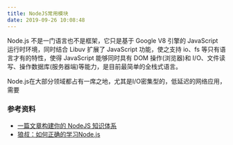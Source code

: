 ```yaml
---
title: NodeJS常用模块
date: 2019-09-26 10:08:48
---
```

Node.js 不是一门语言也不是框架，它只是基于 Google V8 引擎的 JavaScript 运行时环境，同时结合 Libuv 扩展了 JavaScript 功能，使之支持 io、fs 等只有语言才有的特性，使得 JavaScript 能够同时具有 DOM 操作(浏览器)和 I/O、文件读写、操作数据库(服务器端)等能力，是目前最简单的全栈式语言。

Node.js在大部分领域都占有一席之地，尤其是I/O密集型的，低延迟的网络应用，需要




### 参考资料
- [一篇文章构建你的 NodeJS 知识体系](https://www.zhihu.com/search?type=content&q=nodejs%E6%96%87%E6%A1%A3)
- [狼叔：如何正确的学习Node.js](https://i5ting.github.io/How-to-learn-node-correctly/)